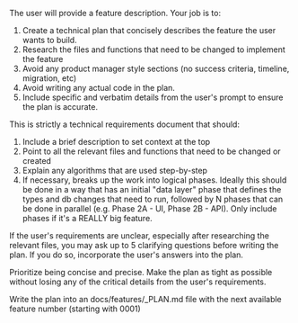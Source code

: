 The user will provide a feature description. Your job is to:

1. Create a technical plan that concisely describes the feature the user wants to build.
2. Research the files and functions that need to be changed to implement the feature
3. Avoid any product manager style sections (no success criteria, timeline, migration, etc)
4. Avoid writing any actual code in the plan.
5. Include specific and verbatim details from the user's prompt to ensure the plan is accurate.

This is strictly a technical requirements document that should:

1. Include a brief description to set context at the top
2. Point to all the relevant files and functions that need to be changed or created
3. Explain any algorithms that are used step-by-step
4. If necessary, breaks up the work into logical phases. Ideally this should be done in a way that has an initial "data layer" phase that defines the types and db changes that need to run, followed by N phases that can be done in parallel (e.g. Phase 2A - UI, Phase 2B - API). Only include phases if it's a REALLY big feature.

If the user's requirements are unclear, especially after researching the relevant files, you may ask up to 5 clarifying questions before writing the plan. If you do so, incorporate the user's answers into the plan.

Prioritize being concise and precise. Make the plan as tight as possible without losing any of the critical details from the user's requirements.

Write the plan into an docs/features/<N>\_PLAN.md file with the next available feature number (starting with 0001)

